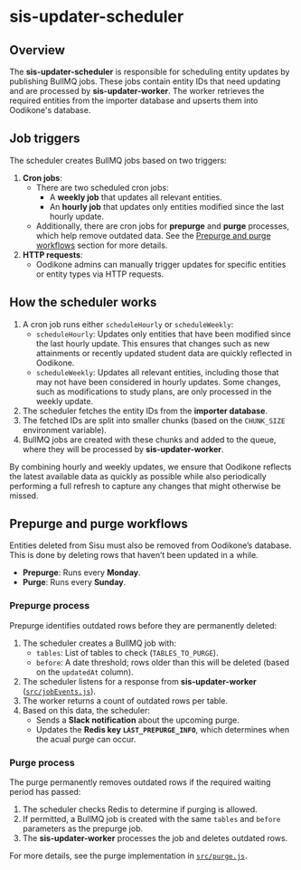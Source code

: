 # sis-updater-scheduler

## Overview

The **sis-updater-scheduler** is responsible for scheduling entity updates by publishing BullMQ jobs. These jobs contain entity IDs that need updating and are processed by **sis-updater-worker**. The worker retrieves the required entities from the importer database and upserts them into Oodikone's database.

## Job triggers

The scheduler creates BullMQ jobs based on two triggers:

1. **Cron jobs**:
   - There are two scheduled cron jobs:
     - A **weekly job** that updates all relevant entities.
     - An **hourly job** that updates only entities modified since the last hourly update.
   - Additionally, there are cron jobs for **prepurge** and **purge** processes, which help remove outdated data. See the [Prepurge and purge workflows](#prepurge-and-purge-workflows) section for more details.
1. **HTTP requests**:
   - Oodikone admins can manually trigger updates for specific entities or entity types via HTTP requests.

## How the scheduler works

1. A cron job runs either `scheduleHourly` or `scheduleWeekly`:
   - `scheduleHourly`: Updates only entities that have been modified since the last hourly update. This ensures that changes such as new attainments or recently updated student data are quickly reflected in Oodikone.
   - `scheduleWeekly`: Updates all relevant entities, including those that may not have been considered in hourly updates. Some changes, such as modifications to study plans, are only processed in the weekly update.
1. The scheduler fetches the entity IDs from the **importer database**.
1. The fetched IDs are split into smaller chunks (based on the `CHUNK_SIZE` environment variable).
1. BullMQ jobs are created with these chunks and added to the queue, where they will be processed by **sis-updater-worker**.

By combining hourly and weekly updates, we ensure that Oodikone reflects the latest available data as quickly as possible while also periodically performing a full refresh to capture any changes that might otherwise be missed.

## Prepurge and purge workflows

Entities deleted from Sisu must also be removed from Oodikone’s database. This is done by deleting rows that haven’t been updated in a while.

- **Prepurge**: Runs every **Monday**.
- **Purge**: Runs every **Sunday**.

### Prepurge process

Prepurge identifies outdated rows before they are permanently deleted:

1. The scheduler creates a BullMQ job with:
   - `tables`: List of tables to check (`TABLES_TO_PURGE`).
   - `before`: A date threshold; rows older than this will be deleted (based on the `updatedAt` column).
1. The scheduler listens for a response from **sis-updater-worker** ([`src/jobEvents.js`](./src/jobEvents.js)).
1. The worker returns a count of outdated rows per table.
1. Based on this data, the scheduler:
   - Sends a **Slack notification** about the upcoming purge.
   - Updates the **Redis key `LAST_PREPURGE_INFO`**, which determines when the acual purge can occur.

### Purge process

The purge permanently removes outdated rows if the required waiting period has passed:

1. The scheduler checks Redis to determine if purging is allowed.
1. If permitted, a BullMQ job is created with the same `tables` and `before` parameters as the prepurge job.
1. The **sis-updater-worker** processes the job and deletes outdated rows.

For more details, see the purge implementation in [`src/purge.js`](./src/purge.js).
